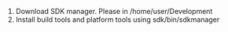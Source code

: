 1. Download SDK manager. Please in /home/user/Development
2. Install build tools and platform tools using sdk/bin/sdkmanager